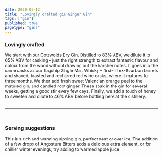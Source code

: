```yaml
---
date: 2020-05-12
title: "Lovingly crafted gin Ginger Gin"
tags: ["gin"]
published: true
pagetype: "gins"
---
```


### Lovingly crafted 
We start with our Cotswolds Dry Gin. Distilled to 83% ABV, we dilute it to 65% ABV for casking – just the right strength to extract fantastic flavour and colour from the wood without drawing out the harsher notes. It goes into the same casks as our flagship Single Malt Whisky – first-fill ex-Bourbon barrels and shaved, toasted and recharred red wine casks, where it matures for three months. We then add fresh sweet Valencian orange peel to the matured gin, and candied root ginger. These soak in the gin for several weeks, getting a good stir every few days. Finally, we add a touch of honey to sweeten and dilute to 46% ABV before bottling here at the distillery.
<br>
<br>
<hr>
<br>

### Serving suggestions
This is a rich and warming sipping gin, perfect neat or over ice. The addition of a few drops of Angostura Bitters adds a delicious extra element, or for chillier winter evenings, try adding to warmed apple juice.